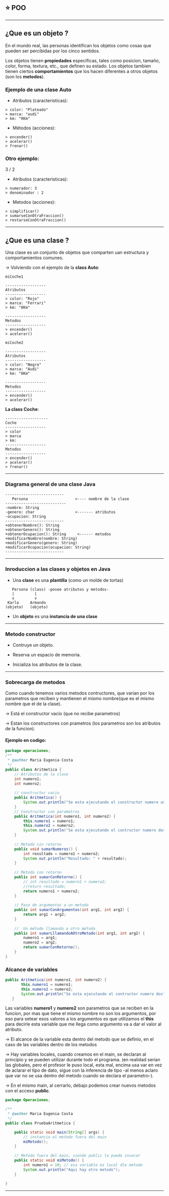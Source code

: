 ## :star:  POO

---

## ¿Que es un objeto ?

En el mundo real, las personas identifican los objetos como cosas que pueden ser percibidas por los cinco sentidos.

Los objetos tienen **propiedades** especificas, tales como posicion, tamaño, color, forma, textura, etc., que definen su estado. Los objetos tambien tienen ciertos **comportamientos** que los hacen diferentes a otros objetos (son los **metodos**).

### Ejemplo de una clase Auto


- Atributos (caracteristicas):
```
> color: "Plateado"
> marca: "audi"
> km: "0Km"
```

- Métodos (acciones):
```
> encender()
> acelerar()
> frenar()
```

### Otro ejemplo:

3 / 2

- Atributos (caracteristicas):
```
> numerador: 3
> denominador : 2
```

- Metodos (acciones):
```
> simplificar()
> sumarseConOtraFraccion()
> restarseConOtraFraccion()
```

---

## ¿Que es una clase ?

Una clase es un conjunto de objetos que comparten uan estructura y comportamientos comunes.

-> Volviendo con el ejemplo de la **class Auto**:

```
miCoche1

------------------
Atributos
------------------
> color: "Rojo"
> marca: "Ferrari"
> km: "0Km"

------------------
Metodos
------------------
> encender()
> acelerar()
```


```
miCoche2

------------------
Atributos
------------------
> color: "Negro"
> marca: "Audi"
> km: "0Km"

------------------
Metodos
------------------
> encender()
> acelerar()
```


**La class Coche**:
```
-------------------
Coche
------------------
> color
> marca
> km:
------------------
Metodos
------------------
> encender()
> acelerar()
> frenar()
```

---

### Diagrama general de una clase Java

```
--------------------------
   Persona                     <---- nombre de la clase
---------------------------
-nombre: String
-genero: char                  <------- atributos
-ocupacion: String
--------------------------
+obtenerNombre(): String
+obtenerGenero(): String
+obtenerOcupacion(): String     <------ metodos
+modificarNombre(nombre: String)
+modificarGenero(genero: String)
+modificarOcupacion(ocupacion: String)
--------------------------
```

---

### Inroduccion a las clases y objetos en Java

- Una **clase** es una **plantilla** (como un molde de tortas)

```
   Persona (class) -posee atributos y metodos-
   |         |
   v         v
 Karla     Armando
(objeto)   (objeto)
```

- Un **objeto** es una **instancia de una clase**

---

### Metodo constructor

- Contruye un objeto.

- Reserva un espacio de memoria.

- Inicializa los atributos de la clase.

---

### Sobrecarga de metodos

Como cuando tenemos varios metodos contructores, que varian por los parametros que reciben y mantienen el mismo nombre(que es el mismo nombre que el de la clase).

-> Está el constructor vacío (que no recibe parametros)

-> Estan los constructores con prametros (los parametros son los atributos de la funcion). 


#### Ejemplo en codigo:

```Java
package operaciones;
/**
 * @author Maria Eugenia Costa
 */
public class Aritmetica {
    // Atributos de la clase
    int numero1;
    int numero2;
        
    // constructor vacio
    public Aritmetica() {
        System.out.println("Se esta ejecutando el constructor numero uno");
    }
    // Constructor con parametros
    public Aritmetica(int numero1, int numero2) {
        this.numero1 = numero1;
        this.numero2 = numero2;
        System.out.println("Se esta ejecutando el contructor numero dos");
    }
    
    // Metodo sin retorno
    public void sumarNumeros() {
        int resultado = numero1 + numero2;
        System.out.println("Resultado: " + resultado);
    }
    
    // Metodo con retorno
    public int sumarConRetorno() {
        // int resultado = numero1 + numero2;
        //return resultado;
        return numero1 + numero2;
    }
    
    // Paso de argumentos a un metodo
    public int sumarConArgumentos(int arg1, int arg2) {
        return arg1 + arg2;
    }
    
    //  Un método llamando a otro método
    public int sumarLllamandoAOtroMetodo(int arg1, int arg2) {
        numero1 = arg1;
        numero2 = arg2;
        return sumarConRetorno();
    }
}
```

### Alcance de variables

```Java
public Aritmetica(int numero1, int numero2) {
       this.numero1 = numero1;
       this.numero2 = numero2;
       System.out.println("Se esta ejecutando el contructor numero dos");
   }
```

Las variables **numero1** y **numero2** son parametros que se reciben en la funcion, por mas que tiene el mismo nombre no son los argumentos, por eso para setear esos valores a los argumentos es que utilizamos el **this** para decirle esta variable que me llega como argumento va a dar el valor al atributo.

-> El alcance de la variable esta dentro del metodo que se definio, en el caso de las variables dentro de los metodos

-> Hay variables locales, cuando creamos en el main, se declaran al principio y se pueden utilizar durante todo el programa. (en realidad serian las globales, pero el profesor le puso local, esta mal, encima usa var en vez de aclarar el tipo de dato, sigue con la inferencia de tipo -al menos aclaro que var no se usa dentro del metodo cuando se declara el parametro-).

-> En el mismo main, al cerrarlo, debajo podemos crear nuevos metodos con el acceso **public**.

```Java
package Operaciones;

/**
 * @author Maria Eugenia Costa
 */
public class PruebaAritmetica {

    public static void main(String[] args) {
        // instancio el metodo fuera del main
        miMetodo();
    }
    
    // Metodo fuera del main, siendo public lo puedo invocar
    public static void miMetodo() {
        int numero1 = 10; // esa variable es local dle metodo
        System.out.println("Aqui hay otro metodo");
    }
    
}
```

---
